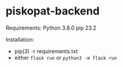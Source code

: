 # piskopat-backend

Requirements:
Python 3.8.0
pip 23.2

Installation:

- pip(3) -r requirements.txt
- either ``flask run`` or ``python3 -m flask run``
